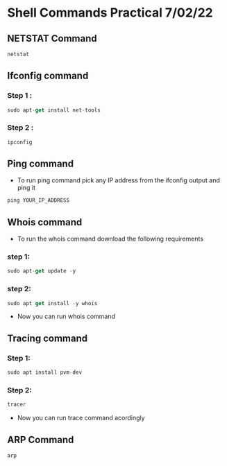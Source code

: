 # Shell Commands Practical 7/02/22

## NETSTAT Command

```jsx
netstat
```

## Ifconfig command

### Step 1 :

```jsx
sudo apt-get install net-tools
```

### Step 2 :

```jsx
ipconfig
```

## Ping command

- To run ping command pick any IP address from the ifconfig output and ping it

```jsx
ping YOUR_IP_ADDRESS
```

## Whois command

- To run the whois command download the following requirements

### step 1:

```jsx
sudo apt-get update -y
```

### step 2:

```jsx
sudo apt get install -y whois
```

- Now you can run whois command

## Tracing command

### Step 1:

```jsx
sudo apt install pvm-dev
```

### Step 2:

```jsx
tracer
```

- Now you can run trace command acordingly

## ARP Command

```jsx
arp
```
